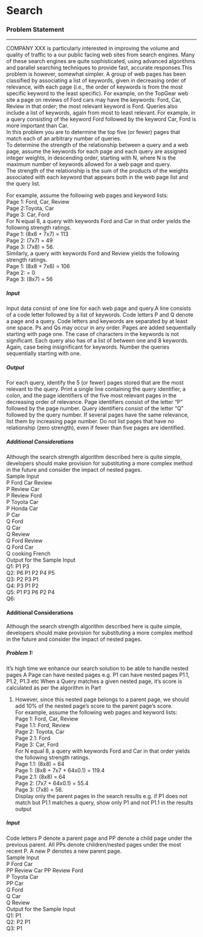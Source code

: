 # Search


### Problem Statement    
-----------------------       
COMPANY XXX is particularly interested in improving the volume and quality of traffic to a our
public facing web sites from search engines. Many of these search engines are quite
sophisticated, using advanced algorithms and parallel searching techniques to provide fast,
accurate responses.This problem is however, somewhat simpler.
A group of web pages has been classified by associating a list of keywords, given in decreasing
order of relevance, with each page (i.e., the order of keywords is from the most specific keyword
to the least specific). For example, on the TopGear web site a page on reviews of Ford cars may
have the keywords: Ford, Car, Review in that order; the most relevant keyword is Ford.
Queries also include a list of keywords, again from most to least relevant. For example, in a
query consisting of the keyword Ford followed by the keyword Car, Ford is more important than
Car.     
In this problem you are to determine the top five (or fewer) pages that match each of an arbitrary
number of queries.       
To determine the strength of the relationship between a query and a web page, assume the
keywords for each page and each query are assigned integer weights, in descending
order, starting with N, where N is the maximum number of keywords allowed for a web page and
query.       
The strength of the relationship is the sum of the products of the weights associated with
each keyword that appears both in the web page list and the query list.    

For example, assume the following web pages and keyword lists:    
Page 1: Ford, Car, Review     
Page 2:Toyota, Car    
Page 3: Car, Ford     
For N equal 8, a query with keywords Ford and Car in that order yields the following strength
ratings.      
Page 1: (8x8 + 7x7) = 113      
Page 2: (7x7) = 49    
Page 3: (7x8) = 56.     
Similarly, a query with keywords Ford and Review yields the following strength ratings.    
Page 1: (8x8 + 7x6) = 106    
Page 2: = 0    
Page 3: (8x7) = 56         

##### Input    
Input data consist of one line for each web page and query.A line consists of a code letter
followed by a list of keywords. Code letters P and Q denote a page and a query. Code letters and
keywords are separated by at least one space. Ps and Qs may occur in any order.
Pages are added sequentially starting with page one. The case of characters in the keywords is
not significant. Each query also has of a list of between one and 8 keywords. Again, case being
insignificant for keywords. Number the queries sequentially starting with one.

##### Output    
For each query, identify the 5 (or fewer) pages stored that are the most relevant to the query.
Print a single line containing the query identifier, a colon, and the page identifiers of the five most
relevant pages in the decreasing order of relevance. Page identifiers consist of the letter “P”
followed by the page number. Query identifiers consist of the letter “Q” followed by the query
number. If several pages have the same relevance, list them by increasing page number. Do not
list pages that have no relationship (zero strength), even if fewer than five pages are identified.

##### Additional Considerations    
Although the search strength algorithm described here is quite simple, developers should make
provision for substituting a more complex method in the future and consider the impact of nested
pages.    
Sample Input    
P Ford Car Review     
P Review Car    
P Review Ford   
P Toyota Car    
P Honda Car    
P Car    
Q Ford   
Q Car    
Q Review    
Q Ford Review    
Q Ford Car    
Q cooking French    
Output for the Sample Input    
Q1: P1 P3    
Q2: P6 P1 P2 P4 P5    
Q3: P2 P3 P1    
Q4: P3 P1 P2    
Q5: P1 P3 P6 P2 P4    
Q6:   




#### Additional Considerations
Although the search strength algorithm described here is quite simple, developers should make
provision for substituting a more complex method in the future and consider the impact of
nested pages.   
##### Problem 1:   
It’s high time we enhance our search solution to be able to handle nested pages
A Page can have nested pages e.g. P1 can have nested pages P1.1, P1.2, P1.3 etc
When a Query matches a given nested page, it’s score is calculated as per the algorithm in Part
1. However, since this nested page belongs to a parent page, we should add 10% of the nested
page’s score to the parent page’s score.    
For example, assume the following web pages and keyword lists:    
Page 1: Ford, Car, Review    
Page 1.1: Ford, Review   
Page 2: Toyota, Car    
Page 2.1: Ford    
Page 3: Car, Ford   
For N equal 8, a query with keywords Ford and Car in that order yields the following strength
ratings.   
Page 1.1: (8x8) = 64    
Page 1: (8x8 + 7x7 + 64x0.1) = 119.4   
Page 2.1: (8x8) = 64    
Page 2: (7x7 + 64x0.1) = 55.4    
Page 3: (7x8) = 56.    
Display only the parent pages in the search results e.g. if P1 does not match but P1.1 matches
a query, show only P1 and not P1.1 in the results output    
##### Input     
Code letters P denote a parent page and PP denote a child page under the previous parent. All
PPs denote children/nested pages under the most recent P. A new P denotes a new parent
page.    
Sample Input     
P Ford Car    
PP Review Car
PP Review Ford    
P Toyota Car    
PP Car    
Q Ford    
Q Car     
Q Review    
Output for the Sample Input    
Q1: P1    
Q2: P2 P1    
Q3: P1    
